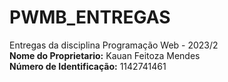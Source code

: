# PWMB_ENTREGAS
Entregas da disciplina Programação Web - 2023/2</br>
<b>Nome do Proprietario:</b> Kauan Feitoza Mendes </br>
<b>Número de Identificação:</b> 1142741461
